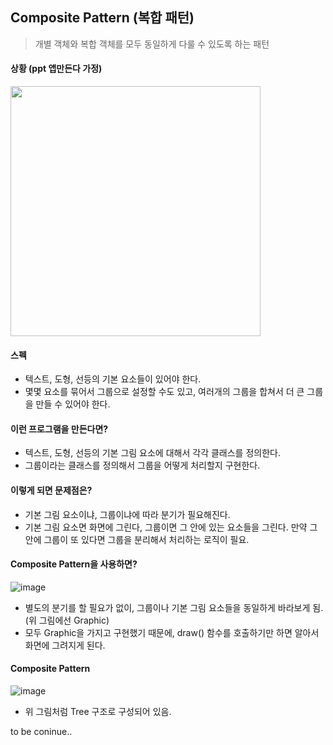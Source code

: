 ## Composite Pattern (복합 패턴)
> 개별 객체와 복합 객체를 모두 동일하게 다룰 수 있도록 하는 패턴

#### 상황 (ppt 앱만든다 가정)
<img src = "https://user-images.githubusercontent.com/21086676/102782739-2c009080-43dd-11eb-8624-f6cedf934601.png" width = 400/>

#### 스펙
- 텍스트, 도형, 선등의 기본 요소들이 있어야 한다.
- 몇몇 요소를 묶어서 그룹으로 설정할 수도 있고, 여러개의 그룹을 합쳐서 더 큰 그룹을 만들 수 있어야 한다.

#### 이런 프로그램을 만든다면?
- 텍스트, 도형, 선등의 기본 그림 요소에 대해서 각각 클래스를 정의한다.
- 그룹이라는 클래스를 정의해서 그룹을 어떻게 처리할지 구현한다.

#### 이렇게 되면 문제점은?
- 기본 그림 요소이냐, 그룹이냐에 따라 분기가 필요해진다.
- 기본 그림 요소면 화면에 그린다, 그룹이면 그 안에 있는 요소들을 그린다. 만약 그 안에 그룹이 또 있다면 그룹을 분리해서 처리하는 로직이 필요.

#### Composite Pattern을 사용하면?
![image](https://user-images.githubusercontent.com/21086676/102843563-c64bed00-444c-11eb-8b4b-669c9d884e52.png)

- 별도의 분기를 할 필요가 없이, 그룹이나 기본 그림 요소들을 동일하게 바라보게 됨. (위 그림에선 Graphic)
- 모두 Graphic을 가지고 구현했기 때문에, draw() 함수를 호출하기만 하면 알아서 화면에 그려지게 된다.

#### Composite Pattern
![image](https://user-images.githubusercontent.com/21086676/102843698-1460f080-444d-11eb-8a46-fd67c07c9208.png)

- 위 그림처럼 Tree 구조로 구성되어 있음.

to be coninue..
